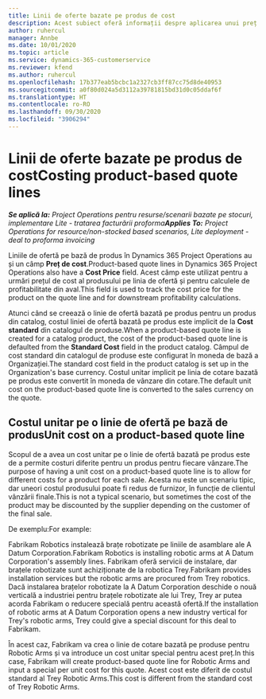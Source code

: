 ```yaml
---
title: Linii de oferte bazate pe produs de cost
description: Acest subiect oferă informații despre aplicarea unui preț de cost unei linii de ofertă pe bază de produs.
author: ruhercul
manager: Annbe
ms.date: 10/01/2020
ms.topic: article
ms.service: dynamics-365-customerservice
ms.reviewer: kfend
ms.author: ruhercul
ms.openlocfilehash: 17b377eab5bcbc1a2327cb3ff87cc75d8de40953
ms.sourcegitcommit: a0f80d024a5d3112a39781815bd31d0c05ddaf6f
ms.translationtype: HT
ms.contentlocale: ro-RO
ms.lasthandoff: 09/30/2020
ms.locfileid: "3906294"
---
```

# <a name="costing-product-based-quote-lines"></a><span data-ttu-id="e893b-103">Linii de oferte bazate pe produs de cost</span><span class="sxs-lookup"><span data-stu-id="e893b-103">Costing product-based quote lines</span></span>

<span data-ttu-id="e893b-104">_**Se aplică la:** Project Operations pentru resurse/scenarii bazate pe stocuri, implementare Lite - tratarea facturării proforma_</span><span class="sxs-lookup"><span data-stu-id="e893b-104">_**Applies To:** Project Operations for resource/non-stocked based scenarios, Lite deployment - deal to proforma invoicing_</span></span>


<span data-ttu-id="e893b-105">Liniile de ofertă pe bază de produs în Dynamics 365 Project Operations au și un câmp **Preț de cost**.</span><span class="sxs-lookup"><span data-stu-id="e893b-105">Product-based quote lines in Dynamics 365 Project Operations also have a **Cost Price** field.</span></span> <span data-ttu-id="e893b-106">Acest câmp este utilizat pentru a urmări prețul de cost al produsului pe linia de ofertă și pentru calculele de profitabilitate din aval.</span><span class="sxs-lookup"><span data-stu-id="e893b-106">This field is used to track the cost price for the product on the quote line and for downstream profitability calculations.</span></span>

<span data-ttu-id="e893b-107">Atunci când se creează o linie de ofertă bazată pe produs pentru un produs din catalog, costul liniei de ofertă bazată pe produs este implicit de la **Cost standard** din catalogul de produse.</span><span class="sxs-lookup"><span data-stu-id="e893b-107">When a product-based quote line is created for a catalog product, the cost of the product-based quote line is defaulted from the **Standard Cost** field in the product catalog.</span></span> <span data-ttu-id="e893b-108">Câmpul de cost standard din catalogul de produse este configurat în moneda de bază a Organizației.</span><span class="sxs-lookup"><span data-stu-id="e893b-108">The standard cost field in the product catalog is set up in the Organization's base currency.</span></span> <span data-ttu-id="e893b-109">Costul unitar implicit pe linia de cotare bazată pe produs este convertit în moneda de vânzare din cotare.</span><span class="sxs-lookup"><span data-stu-id="e893b-109">The default unit cost on the product-based quote line is converted to the sales currency on the quote.</span></span>

## <a name="unit-cost-on-a-product-based-quote-line"></a><span data-ttu-id="e893b-110">Costul unitar pe o linie de ofertă pe bază de produs</span><span class="sxs-lookup"><span data-stu-id="e893b-110">Unit cost on a product-based quote line</span></span>

<span data-ttu-id="e893b-111">Scopul de a avea un cost unitar pe o linie de ofertă bazată pe produs este de a permite costuri diferite pentru un produs pentru fiecare vânzare.</span><span class="sxs-lookup"><span data-stu-id="e893b-111">The purpose of having a unit cost on a product-based quote line is to allow for different costs for a product for each sale.</span></span> <span data-ttu-id="e893b-112">Acesta nu este un scenariu tipic, dar uneori costul produsului poate fi redus de furnizor, în funcție de clientul vânzării finale.</span><span class="sxs-lookup"><span data-stu-id="e893b-112">This is not a typical scenario, but sometimes the cost of the product may be discounted by the supplier depending on the customer of the final sale.</span></span>

<span data-ttu-id="e893b-113">De exemplu:</span><span class="sxs-lookup"><span data-stu-id="e893b-113">For example:</span></span>

<span data-ttu-id="e893b-114">Fabrikam Robotics instalează brațe robotizate pe liniile de asamblare ale A Datum Corporation.</span><span class="sxs-lookup"><span data-stu-id="e893b-114">Fabrikam Robotics is installing robotic arms at A Datum Corporation's assembly lines.</span></span> <span data-ttu-id="e893b-115">Fabrikam oferă servicii de instalare, dar brațele robotizate sunt achiziționate de la robotica Trey.</span><span class="sxs-lookup"><span data-stu-id="e893b-115">Fabrikam provides installation services but the robotic arms are procured from Trey robotics.</span></span> <span data-ttu-id="e893b-116">Dacă instalarea brațelor robotizate la A Datum Corporation deschide o nouă verticală a industriei pentru brațele robotizate ale lui Trey, Trey ar putea acorda Fabrikam o reducere specială pentru această ofertă.</span><span class="sxs-lookup"><span data-stu-id="e893b-116">If the installation of robotic arms at A Datum Corporation opens a new industry vertical for Trey's robotic arms, Trey could give a special discount for this deal to Fabrikam.</span></span>

<span data-ttu-id="e893b-117">În acest caz, Fabrikam va crea o linie de cotare bazată pe produse pentru Robotic Arms și va introduce un cost unitar special pentru acest preț.</span><span class="sxs-lookup"><span data-stu-id="e893b-117">In this case, Fabrikam will create product-based quote line for Robotic Arms and input a special per unit cost for this quote.</span></span> <span data-ttu-id="e893b-118">Acest cost este diferit de costul standard al Trey Robotic Arms.</span><span class="sxs-lookup"><span data-stu-id="e893b-118">This cost is different from the standard cost of Trey Robotic Arms.</span></span>
